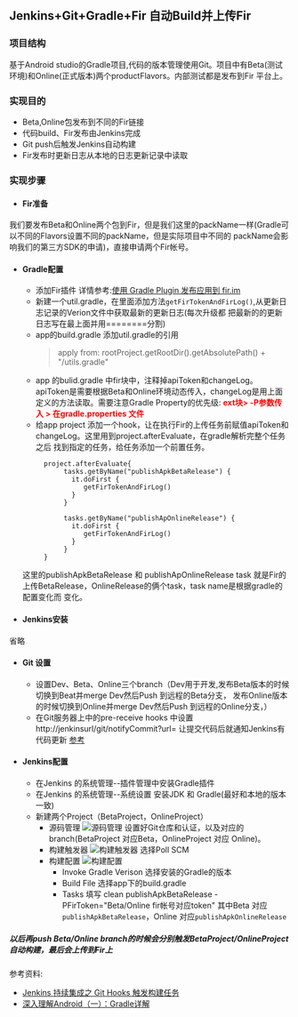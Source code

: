 ## Jenkins+Git+Gradle+Fir 自动Build并上传Fir

### 项目结构
基于Android studio的Gradle项目,代码的版本管理使用Git。项目中有Beta(测试环境)和Online(正式版本)两个productFlavors。内部测试都是发布到Fir
平台上。
### 实现目的
* Beta,Online包发布到不同的Fir链接
* 代码build、Fir发布由Jenkins完成
* Git push后触发Jenkins自动构建
* Fir发布时更新日志从本地的日志更新记录中读取

### 实现步骤

* #### Fir准备
我们要发布Beta和Online两个包到Fir，但是我们这里的packName一样(Gradle可以不同的Flavors设置不同的packName，但是实际项目中不同的
packName会影响我们的第三方SDK的申请)，直接申请两个Fir帐号。

* #### Gradle配置
    * 添加Fir插件 详情参考:[使用 Gradle Plugin 发布应用到 fir.im](http://blog.fir.im/gradle/)
    * 新建一个util.gradle，在里面添加方法`getFirTokenAndFirLog()`,从更新日志记录的Verion文件中获取最新的更新日志(每次升级都
    把最新的的更新日志写在最上面并用========分割)
    * app的build.gradle 添加util.gradle的引用
        > apply from: rootProject.getRootDir().getAbsolutePath() + "/utils.gradle"
    * app 的bulid.gradle 中fir块中，注释掉apiToken和changeLog。apiToken是需要根据Beta和Online环境动态传入，changeLog是用上面
    定义的方法读取。需要注意Gradle Property的优先级: **<font color="red">ext块> -P参数传入 > 在gradle.properties 文件</font>**
    * 给app project 添加一个hook，让在执行Fir的上传任务前赋值apiToken和changeLog。这里用到project.afterEvaluate，在gradle解析完整个任务之后
    找到指定的任务，给任务添加一个前置任务。
        ```
          project.afterEvaluate{
               tasks.getByName("publishApkBetaRelease") {
                 it.doFirst {
                    getFirTokenAndFirLog()
                 }
               }

               tasks.getByName("publishApOnlineRelease") {
                 it.doFirst {
                    getFirTokenAndFirLog()
                 }
               }
          }
        ```
    这里的publishApkBetaRelease 和 publishApOnlineRelease task 就是Fir的上传BetaRelease，OnlineRelease的俩个task，task name是根据gradle的配置变化而
    变化。
    
* #### Jenkins安装
省略
* #### Git 设置
    * 设置Dev、Beta、Online三个branch（Dev用于开发,发布Beta版本的时候切换到Beat并merge Dev然后Push 到远程的Beta分支，
    发布Online版本的时候切换到Online并merge Dev然后Push 到远程的Online分支，）
    * 在Git服务器上中的pre-receive hooks 中设置 http://jenkinsurl/git/notifyCommit?url=<URL of the Git repository>
    让提交代码后就通知Jenkins有代码更新 [参考](https://zoakerc.com/archives/jenkins-series-trigger-build-through-git-hooks/)
    
* #### Jenkins配置
    * 在Jenkins 的系统管理--插件管理中安装Gradle插件
    * 在Jenkins 的系统管理--系统设置 安装JDK 和 Gradle(最好和本地的版本一致)
    * 新建两个Project（BetaProject，OnlineProject）
        * 源码管理
        ![源码管理](1.png)
        设置好Git仓库和认证，以及对应的branch(BetaProject 对应Beta，OnlineProject 对应 Online)。
        * 构建触发器
        ![构建触发器](2.png)
        选择Poll SCM
        * 构建配置
        ![构建配置](3.png)
            * Invoke Gradle Verison 选择安装的Gradle的版本
            * Build File 选择app下的build.gradle
            * Tasks 填写 clean publishApkBetaRelease -PFirToken="Beta/Online fir帐号对应token"
            其中Beta 对应 `publishApkBetaRelease`，Online 对应`publishApkOnlineRelease`

##### 以后再push Beta/Online branch的时候会分别触发BetaProject/OnlineProject 自动构建，最后会上传到Fir上



参考资料:

+ [Jenkins 持续集成之 Git Hooks 触发构建任务](https://zoakerc.com/archives/jenkins-series-trigger-build-through-git-hooks/)
+ [深入理解Android（一）：Gradle详解](http://www.infoq.com/cn/articles/android-in-depth-gradle)

